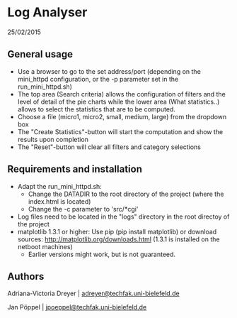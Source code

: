 # Log Analyser
25/02/2015

## General usage
- Use a browser to go to the set address/port (depending on the mini_httpd configuration, or the -p parameter set in the run_mini_httpd.sh)
- The top area (Search criteria) allows the configuration of filters and the level of detail of the pie charts while the lower area (What statistics..) allows to select the statistics that are to be computed.
- Choose a file (micro1, micro2, small, medium, large) from the dropdown box
- The "Create Statistics"-button will start the computation and show the results upon completion
- The "Reset"-button will clear all filters and category selections

## Requirements and installation
- Adapt the run_mini_httpd.sh:
    - Change the DATADIR to the root directory of the project (where the index.html is located)
    - Change the -c parameter to 'src/*cgi'
- Log files need to be located in the "logs" directory in the root directoy of the project
- matplotlib 1.3.1 or higher: Use pip (pip install matplotlib) or download sources: http://matplotlib.org/downloads.html (1.3.1 is installed on the netboot machines)
    - Earlier versions might work, but is not guaranteed.

## Authors
Adriana-Victoria Dreyer | adreyer@techfak.uni-bielefeld.de

Jan Pöppel | jpoeppel@techfak.uni-bielefeld.de

